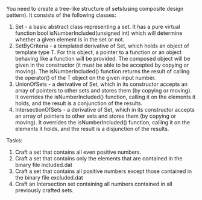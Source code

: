 You need to create a tree-like structure of sets(using composite design pattern). It consists of the following classes:
1. Set - a basic abstract class representing a set. It has a pure virtual function bool isNumberIncluded(unsigned int) which will determine whether a given element is in the set or not.
2. SetByCriteria<T> - a templated derivative of Set, which holds an object of template type T. For this object, a pointer to a function or an object behaving like a function will be provided. The composed object will be given in the constructor (it must be able to be accepted by copying or moving). The isNumberIncluded() function returns the result of calling the operator() of the T object on the given input number.
3. UnionOfSets - a derivative of Set, which in its constructor accepts an array of pointers to other sets and stores them (by copying or moving). It overrides the isNumberIncluded() function, calling it on the elements it holds, and the result is a conjunction of the results.
4. IntersectionOfSets - a derivative of Set, which in its constructor accepts an array of pointers to other sets and stores them (by copying or moving). It overrides the isNumberIncluded() function, calling it on the elements it holds, and the result is a disjunction of the results.

Tasks:
1. Craft a set that contains all even positive numbers.
2. Craft a set that contains only the elements that are contained in the binary file included.dat
3. Craft a set that contains all positive numbers except those contained in the binary file excluded.dat
4. Craft an Intersection set containing all numbers contained in all previously crafted sets.





